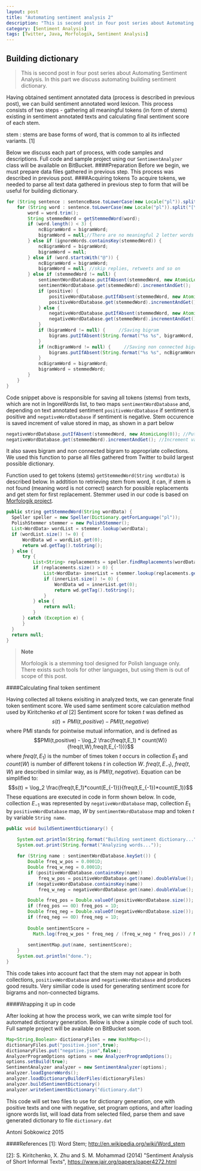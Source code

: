 ```yaml
---
layout: post
title: "Automating sentiment analysis 2"
description: "This is second post in four post series about Automating Sentiment Analysis. In this part we discuss automating building sentiment dictionary."
category: [Sentiment Analysis]
tags: [Twitter, Java, Morfologik, Sentiment Analysis]
---
```


Building dictionary
-----------

> This is second post in four post series about Automating Sentiment Analysis. In this part we discuss automating building sentiment dictionary.

<!--more-->

Having obtained sentiment annotated data (process is described in previous post), we can build sentiment annotated word lexicon. This process consists of two steps - gathering all meaningful tokens (in form of stems) existing in sentiment annotated texts and calculating final sentiment score of each stem.

stem
  : stems are base forms of word, that is common to al its inflected variants. [1]

Below we discuss each part of process, with code samples and descriptions. Full code and sample project using our `SentimentAnalyzer` class will be available on BitBucket.
####Preparation
Before we begin, we must prepare data files gathered in previous step. This process was described in previous post.
####Acquiring tokens
To acquire tokens, we needed to parse all text data gathered in previous step to form that will be useful for building dictionary.  

```java
for (String sentence : sentenceBase.toLowerCase(new Locale("pl")).split("[\\?\\!\\.]+")) {
    for (String word : sentence.toLowerCase(new Locale("pl")).split("[\\s\\,]+")) {
        word = word.trim();
        String stemmedWord = getStemmedWord(word);
        if (word.length() < 3) {
            ncBigramWord = bigramWord;
            bigramWord = null;//There are no meaningful 2 letter words in Polish language
        } else if (ignoreWords.containsKey(stemmedWord)) {
            ncBigramWord = bigramWord;
            bigramWord = null;
        } else if (word.startsWith("@")) {
            ncBigramWord = bigramWord;
            bigramWord = null; //skip replies, retweets and so on
        } else if (stemmedWord != null) {
            sentimentWordDatabase.putIfAbsent(stemmedWord, new AtomicLong(0));
            sentimentWordDatabase.get(stemmedWord).incrementAndGet();
            if (positive) {
                positiveWordDatabase.putIfAbsent(stemmedWord, new AtomicLong(0));
                positiveWordDatabase.get(stemmedWord).incrementAndGet();
            } else {
                negativeWordDatabase.putIfAbsent(stemmedWord, new AtomicLong(0));
                negativeWordDatabase.get(stemmedWord).incrementAndGet();
            }
            if (bigramWord != null) {     //Saving bigram
                bigrams.putIfAbsent(String.format("%s %s", bigramWord, stemmedWord), positive);
            }
            if (ncBigramWord != null) {     //Saving non connected bigram
                bigrams.putIfAbsent(String.format("%s %s", ncBigramWord, stemmedWord), positive);
            }
            ncBigramWord = bigramWord;
            bigramWord = stemmedWord;
        }
    }
}
```

Code snippet above is responsible for saving all tokens (stems) from texts, which are not in IngoreWords list, to two maps `sentimentWordDatabase` and, depending on text annotated sentiment `positiveWordDatabase` if sentiment is positive and `negativeWordDatabase` if sentiment is negative. Stem occurence is saved increment of value stored in map, as shown in a part below

```java
negativeWordDatabase.putIfAbsent(stemmedWord, new AtomicLong(0)); //Put stemmedWord with value 0 in ConcurrentMap
negativeWordDatabase.get(stemmedWord).incrementAndGet(); //Increment value stored in map, using AtomicLong functionality
```

It also saves bigram and non connected bigram to appropriate collections. We used this function to parse all files gathered from Twitter to build largest possible dictionary.

Function used to get tokens (stems) `getStemmedWord(String wordData)` is described below. In addtition to retrieving stem from word, it can, if stem is not found (meaning word is not correct) search for possible replacements and get stem for first replacement. Stemmer used in our code is based on [Morfologik project](http://morfologik.blogspot.com/).

```java
public string getStemmedWord(String wordData) {
  Speller speller = new Speller(Dictionary.getForLanguage("pl"));
  PolishStemmer stemmer = new PolishStemmer();
  List<WordData> wordList = stemmer.lookup(wordData);
  if (wordList.size() != 0) {
      WordData wd = wordList.get(0);
      return wd.getTag().toString();
  } else {
      try {
          List<String> replacements = speller.findReplacements(wordData);
          if (replacements.size() > 0) {
              List<WordData> innerList = stemmer.lookup(replacements.get(0));
              if (innerList.size() != 0) {
                  WordData wd = innerList.get(0);
                  return wd.getTag().toString();
              }
          } else {
              return null;
          }
      } catch (Exception e) {
      }
  }
  return null;
}
```

>**Note**
>
>Morfologik is a stemming tool designed for Polish language only. There exists such tools for other languages, but using them is out of scope of this post.

####Calculating final token sentiment

Having collected all tokens exisiting in analyzed texts, we can generate final token sentiment score. We used same sentiment score calculation method used by Kiritchenko *et al* [2] Sentiment score for token $t$ was defined as
$$s(t) = PMI(t,positive) - PMI(t,negative)$$
where PMI stands for pointwise mutual information, and is defined as
$$PMI(t,positive) - \log_2 \frac{freq(t,E_1) * count(W)}{freq(t,W),freq(t,E_{-1})}$$
where $freq(t,E_1)$ is the number of times token $t$ occurs in collection $E_1$ and $count(W)$ is number of different tokens $t$ in collection $W$. $freq(t,E_{-1})$, $freq(t,W)$ are described in similar way, as is $PMI(t,negative)$. Equation can be simplified to:
$$s(t) = \log_2 \frac{freq(t,E_1)*count(E_{-1})}{freq(t,E_{-1})*count(E_1)}$$
These equations are executed in code in form shown below. In code, collection $E_{-1}$ was represented by `negativeWordDatabase` map, collection $E_1$ by `positiveWordDatabase` map, $W$ by `sentimentWordDatabase` map and token $t$ by variable `String name`.

```java
public void buildSentimentDictionary() {

    System.out.println(String.format("Building sentiment dictionary..."));
    System.out.print(String.format("Analyzing words..."));
    
    for (String name : sentimentWordDatabase.keySet()) {
        Double freq_w_pos = 0.0001D;
        Double freq_w_neg = 0.0001D;
        if (positiveWordDatabase.containsKey(name))
            freq_w_pos = positiveWordDatabase.get(name).doubleValue();
        if (negativeWordDatabase.containsKey(name))
            freq_w_neg = negativeWordDatabase.get(name).doubleValue();

        Double freq_pos = Double.valueOf(positiveWordDatabase.size());
        if (freq_pos == 0D) freq_pos = 1D;
        Double freq_neg = Double.valueOf(negativeWordDatabase.size());
        if (freq_neg == 0D) freq_neg = 1D;
        
        Double sentimentScore =
          Math.log(freq_w_pos * freq_neg / (freq_w_neg * freq_pos)) / Math.log(2);
        
        sentimentMap.put(name, sentimentScore);
    }
    System.out.println("done.");
}
```

This code takes into account fact that the stem may not appear in both collections, `positiveWordDatabase` and `negativeWordDatabase` and produces good results. Very similiar code is used for generating sentiment score for bigrams and non-connected bigrams.

####Wrapping it up in code

After looking at how the process work, we can write simple tool for automated dictionary generation. Below is show a simple code of such tool. Full sample project will be available on BitBucket soon.

```java
Map<String,Boolean> dictionaryFiles = new HashMap<>();
dictionaryFiles.put("positive.json",true);
dictionaryFiles.put("negative.json",false);
AnalyzerProgramOptions options = new AnalyzerProgramOptions();
options.setBuild(true);
SentimentAnalyzer analyzer = new SentimentAnalyzer(options);
analyzer.loadIgnoreWords();
analyzer.loadDictionaryBuilderFiles(dictionaryFiles)
analyzer.buildSentimentDictionary()
analyzer.writeSentimentDictionary("dictionary.dat")
```

This code will set two files to use for dictionary generation, one with positive texts and one with negative, set program options, and after loading ignore words list, will load data from selected filed, parse them and save generated dictionary to file `dictionary.dat`

Antoni Sobkowicz 2015

####References
[1]: 	Word Stem; http://en.wikipedia.org/wiki/Word_stem	

[2]: S. Kiritchenko, X. Zhu and S. M. Mohammad (2014) "Sentiment Analysis of Short Informal Texts",	https://www.jair.org/papers/paper4272.html